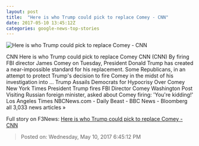 ```yaml
---
layout: post
title:  "Here is who Trump could pick to replace Comey - CNN"
date: 2017-05-10 13:45:12Z
categories: google-news-top-stories
---
```


![Here is who Trump could pick to replace Comey - CNN](http://i2.cdn.cnn.com/cnnnext/dam/assets/151021174029-fbi-seal-logo-super-tease.jpg)

CNN Here is who Trump could pick to replace Comey CNN (CNN) By firing FBI director James Comey on Tuesday, President Donald Trump has created a near-impossible standard for his replacement. Some Republicans, in an attempt to protect Trump's decision to fire Comey in the midst of his investigation into ... Trump Assails Democrats for Hypocrisy Over Comey New York Times President Trump fires FBI Director Comey Washington Post Visiting Russian foreign minister, asked about Comey firing: 'You're kidding!' Los Angeles Times NBCNews.com - Daily Beast - BBC News - Bloomberg all 3,033 news articles »


Full story on F3News: [Here is who Trump could pick to replace Comey - CNN](http://www.f3nws.com/n/ypzhaE)

> Posted on: Wednesday, May 10, 2017 6:45:12 PM
